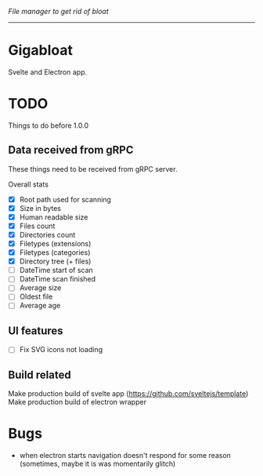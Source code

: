 *File manager to get rid of bloat*

---

# Gigabloat

Svelte and Electron app.

# TODO

Things to do before 1.0.0

## Data received from gRPC
These things need to be received from gRPC server.

Overall stats
- [x] Root path used for scanning
- [x] Size in bytes
- [x] Human readable size
- [x] Files count
- [x] Directories count
- [x] Filetypes (extensions)
- [x] Filetypes (categories)
- [x] Directory tree (+ files)
- [ ] DateTime start of scan
- [ ] DateTime scan finished
- [ ] Average size
- [ ] Oldest file
- [ ] Average age

## UI features

- [ ] Fix SVG icons not loading

## Build related

Make production build of svelte app (https://github.com/sveltejs/template)
Make production build of electron wrapper


# Bugs

- when electron starts navigation doesn't respond for some reason (sometimes, maybe it is was momentarily glitch)
